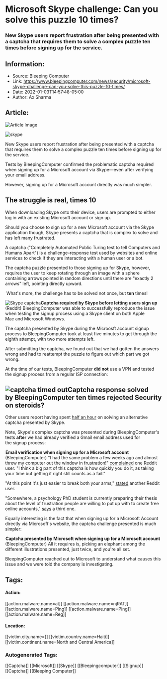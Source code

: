 # Microsoft Skype challenge: Can you solve this puzzle 10 times?
### New Skype users report frustration after being presented with a captcha that requires them to solve a complex puzzle ten times before signing up for the service.

## Information:
+ Source: Bleeping Computer
+ Link: https://www.bleepingcomputer.com/news/security/microsoft-skype-challenge-can-you-solve-this-puzzle-10-times/
+ Date: 2022-01-03T14:57:48-05:00
+ Author: Ax Sharma


## Article:
![Article Image](https://www.bleepstatic.com/content/hl-images/2021/09/05/Microsoft.jpg)

![skype](https://www.bleepstatic.com/content/hl-images/2021/09/05/Microsoft.jpg)


New Skype users report frustration after being presented with a captcha that requires them to solve a complex puzzle ten times before signing up for the service.


Tests by BleepingComputer confirmed the problematic captcha required when signing up for a Microsoft account via Skype—even after verifying your email address.


However, signing up for a Microsoft account directly was much simpler.


The struggle is real, times 10
------------------------------


When downloading Skype onto their device, users are prompted to either log in with an existing Microsoft account or sign up.


Should you choose to sign up for a new Microsoft account via the Skype application though, Skype presents a captcha that is complex to solve and has left many frustrated.


A captcha ("Completely Automated Public Turing test to tell Computers and Humans Apart") is a challenge–response test used by websites and online services to check if they are interacting with a human user or a bot.


The captcha puzzle presented to those signing up for Skype, however, requires the user to keep rotating through an image with a sphere containing arrows pointed in random directions until there are "exactly 2 arrows" left, pointing directly upward.


 What's more, the challenge has to be solved not once, but **ten** times!



![Skype captcha](https://www.bleepstatic.com/images/news/u/1164866/2022/January-2022/skype-captcha/captcha.gif)**Captcha required by Skype before letting users sign up** (Reddit)
BleepingComputer was able to successfully reproduce the issue when testing the signup process using a Skype client on both Apple Mac and Microsoft Windows.


The captcha presented by Skype during the Microosft account signup process to BleepingComputer took at least five minutes to get through the eighth attempt, with two more attempts left.


After submitting the captcha, we found out that we had gotten the answers wrong and had to reattempt the puzzle to figure out which part we got wrong.


At the time of our tests, BleepingComputer **did not** use a VPN and tested the signup process from a regular ISP connection:



![captcha timed out](https://www.bleepstatic.com/images/news/u/1164866/2022/January-2022/skype-captcha/captcha-timeout.png)**Captcha response solved by BleepingComputer ten times rejected**
Security on steroids?
---------------------


Other users report having spent [half an hour](https://www.reddit.com/r/softwaregore/comments/rtgrw8/microsoft_captcha_ive_been_trying_to_create_an/) on solving an alternative captcha presented by Skype.


Note, Skype's complex captcha was presented during BleepingComputer's tests **after** we had already verified a Gmail email address used for the signup process:



![Email verification](data:image/gif;base64,R0lGODlhAQABAAAAACH5BAEKAAEALAAAAAABAAEAAAICTAEAOw==)**Email verification when signing up for a Microsoft account** (BleepingComputer)
"I had the same problem a few weeks ago and almost threw my computer out the window in frustration!" [complained](https://www.reddit.com/r/softwaregore/comments/rtgrw8/microsoft_captcha_ive_been_trying_to_create_an/hquwpca/) one Reddit user. "I think a big part of this captcha is how quickly you do it, as taking your time but getting it right still counts as a fail."


"At this point it's just easier to break both your arms," [stated](https://old.reddit.com/r/ProgrammerHumor/comments/rv17yn/this_not_a_joke_this_is_real_skype_account/hr32zp4/) another Reddit user.


"Somewhere, a psychology PhD student is currently preparing their thesis about the level of frustration people are willing to put up with to create free online accounts," [says](https://old.reddit.com/r/ProgrammerHumor/comments/rv17yn/this_not_a_joke_this_is_real_skype_account/hr2hxi8/) a third one.


Equally interesting is the fact that when signing up for a Microsoft Account directly via Microsoft's website, the captcha challenge presented is much simpler:



![Microsoft account captcha](data:image/gif;base64,R0lGODlhAQABAAAAACH5BAEKAAEALAAAAAABAAEAAAICTAEAOw==)**Captcha presented by Microsoft when signing up for a Microsoft account** (BleepingComputer)
All it requires is, picking an elephant among the different illustrations presented, just twice, and you're all set.


BleepingComputer reached out to Microsoft to understand what causes this issue and we were told the company is investigating.





## Tags:

#### Action:
[[action.malware.name=at]] [[action.malware.name=njRAT]] [[action.malware.name=Ping]] [[action.malware.name=Ping]] [[action.malware.name=Reg]]

#### Location:
[[victim.city.name=]] [[victim.country.name=Haiti]] [[victim.continent.name=North and Central America]]

### Autogenerated Tags:
[[Captcha]] [[Microsoft]] [[Skype]] [[Bleepingcomputer]] [[Signup]] [[Captcha]] [[Bleeping Computer]]

